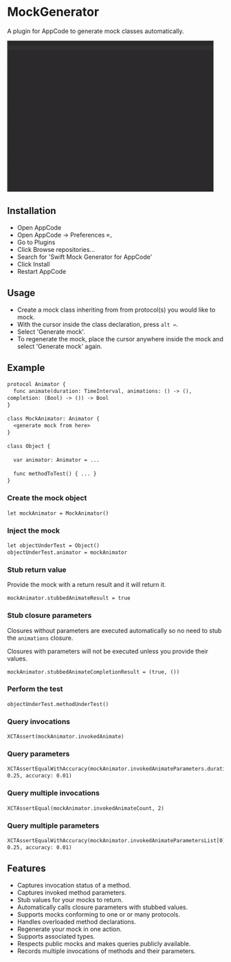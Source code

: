 # MockGenerator

A plugin for AppCode to generate mock classes automatically.

![Generating a mock](readme/MockGenerator.gif "Generating a mock")

## Installation

- Open AppCode
- Open AppCode → Preferences `⌘,`
- Go to Plugins
- Click Browse repositories...
- Search for 'Swift Mock Generator for AppCode'
- Click Install
- Restart AppCode

## Usage

- Create a mock class inheriting from from protocol(s) you would like to mock.
- With the cursor inside the class declaration, press `alt ↩`.
- Select 'Generate mock'.
- To regenerate the mock, place the cursor anywhere inside the mock and select 'Generate mock' again.

## Example

```
protocol Animator {
  func animate(duration: TimeInterval, animations: () -> (), completion: (Bool) -> ()) -> Bool
}

class MockAnimator: Animator {
  <generate mock from here>
}

class Object {

  var animator: Animator = ...

  func methodToTest() { ... }
}
```

### Create the mock object

```
let mockAnimator = MockAnimator()
```

### Inject the mock

```
let objectUnderTest = Object()
objectUnderTest.animator = mockAnimator
```

### Stub return value

Provide the mock with a return result and it will return it.

```
mockAnimator.stubbedAnimateResult = true
```

### Stub closure parameters

Closures without parameters are executed automatically so no need to stub the `animations` closure.

Closures with parameters will not be executed unless you provide their values.

```
mockAnimator.stubbedAnimateCompletionResult = (true, ())
```

### Perform the test
```
objectUnderTest.methodUnderTest()
```

### Query invocations

```
XCTAssert(mockAnimator.invokedAnimate)
```

### Query parameters

```
XCTAssertEqualWithAccuracy(mockAnimator.invokedAnimateParameters.duration, 0.25, accuracy: 0.01)
```

### Query multiple invocations

```
XCTAssertEqual(mockAnimator.invokedAnimateCount, 2)
```

### Query multiple parameters

```
XCTAssertEqualWithAccuracy(mockAnimator.invokedAnimateParametersList[0].duration, 0.25, accuracy: 0.01)
```

## Features

- Captures invocation status of a method.
- Captures invoked method parameters.
- Stub values for your mocks to return.
- Automatically calls closure parameters with stubbed values.
- Supports mocks conforming to one or or many protocols.
- Handles overloaded method declarations.
- Regenerate your mock in one action.
- Supports associated types.
- Respects public mocks and makes queries publicly available.
- Records multiple invocations of methods and their parameters.
